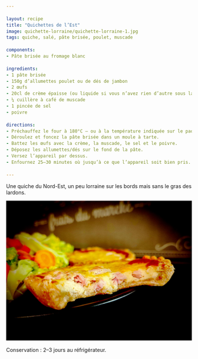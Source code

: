```yaml
---

layout: recipe
title: "Quichettes de l’Est"
image: quichette-lorraine/quichette-lorraine-1.jpg
tags: quiche, salé, pâte brisée, poulet, muscade

components:
- Pâte brisée au fromage blanc

ingredients:
- 1 pâte brisée
- 150g d’allumettes poulet ou de dés de jambon
- 2 œufs
- 20cl de crème épaisse (ou liquide si vous n’avez rien d’autre sous la main)
- ¼ cuillère à café de muscade
- 1 pincée de sel
- poivre

directions:
- Préchauffez le four à 180°C – ou à la température indiquée sur le paquet de pâte brisée.
- Déroulez et foncez la pâte brisée dans un moule à tarte.
- Battez les œufs avec la crème, la muscade, le sel et le poivre.
- Déposez les allumettes/dés sur le fond de la pâte.
- Versez l’appareil par dessus. 
- Enfournez 25–30 minutes où jusqu’à ce que l’appareil soit bien pris.

---
```


Une quiche du Nord-Est, un peu lorraine sur les bords mais sans le gras des lardons.

![Un bel appareil parfumé dans lequel sont venus se figer les allumettes de poulet.](../images/quichette-lorraine/quichette-lorraine-2.jpg) 

Conservation&nbsp;: 2–3 jours au réfrigérateur.